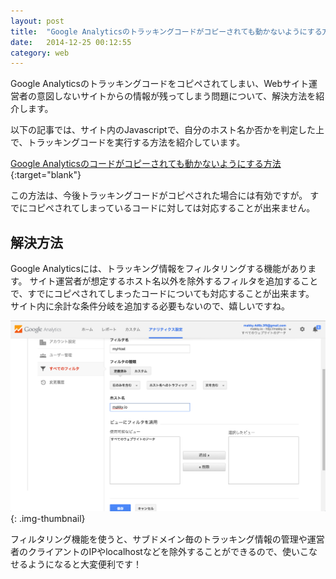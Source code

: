 ```yaml
---
layout: post
title:  "Google Analyticsのトラッキングコードがコピーされても動かないようにする方法+"
date:   2014-12-25 00:12:55
category: web
---
```


Google Analyticsのトラッキングコードをコピペされてしまい、Webサイト運営者の意図しないサイトからの情報が残ってしまう問題について、解決方法を紹介します。

以下の記事では、サイト内のJavascriptで、自分のホスト名か否かを判定した上で、トラッキングコードを実行する方法を紹介しています。

[Google Analyticsのコードがコピーされても動かないようにする方法](http://stocker.jp/diary/google-analytics/){:target="blank"}

この方法は、今後トラッキングコードがコピペされた場合には有効ですが。
すでにコピペされてしまっているコードに対しては対応することが出来ません。

## 解決方法
Google Analyticsには、トラッキング情報をフィルタリングする機能があります。
サイト運営者が想定するホスト名以外を除外するフィルタを追加することで、すでにコピペされてしまったコードについても対応することが出来ます。
サイト内に余計な条件分岐を追加する必要もないので、嬉しいですね。

![Picture description](/images/2015/01/ga.png){: .img-thumbnail}

フィルタリング機能を使うと、サブドメイン毎のトラッキング情報の管理や運営者のクライアントのIPやlocalhostなどを除外することができるので、使いこなせるようになると大変便利です！
